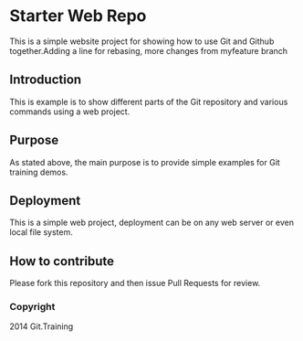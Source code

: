 # Starter Web Repo

This is a simple website project for showing how to use Git and Github together.Adding a line for rebasing, more changes from myfeature branch

## Introduction

This is example is to show different parts of the Git repository and various commands using a web project. 

## Purpose

As stated above, the main purpose is to provide simple examples for Git training demos. 

## Deployment

This is a simple web project, deployment can be on any web server or even local file system. 

## How to contribute

Please fork this repository and then issue Pull Requests for review.

### Copyright
2014 Git.Training
